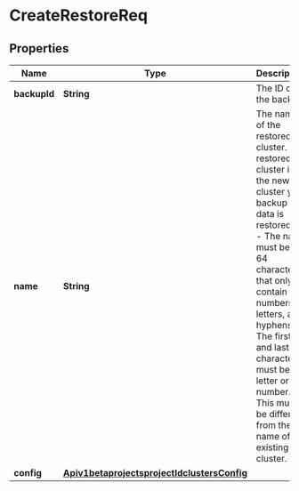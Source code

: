 
# CreateRestoreReq

## Properties
Name | Type | Description | Notes
------------ | ------------- | ------------- | -------------
**backupId** | **String** | The ID of the backup. | 
**name** | **String** | The name of the restored cluster. The restored cluster is the new cluster your backup data is restored to.  - The name must be 4-64 characters that only contain numbers, letters, and hyphens. The first and last character must be a letter or number. - This must be different from the name of the existing cluster. | 
**config** | [**Apiv1betaprojectsprojectIdclustersConfig**](Apiv1betaprojectsprojectIdclustersConfig.md) |  |  [optional]



